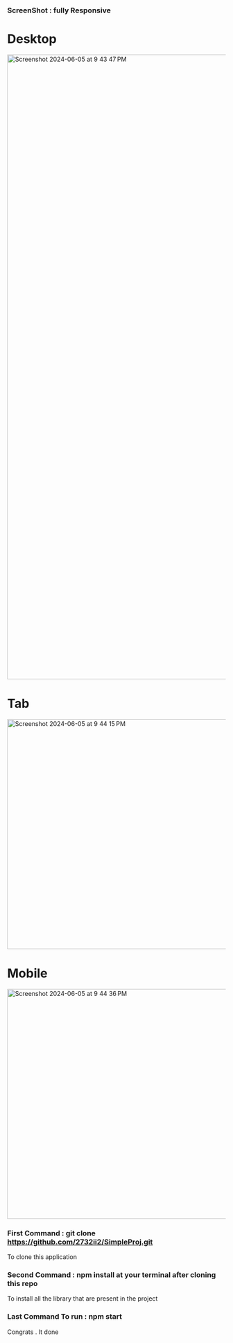 
### ScreenShot : fully Responsive

 <h1>Desktop</h1>
<img width="1440" alt="Screenshot 2024-06-05 at 9 43 47 PM" src="https://github.com/2732ii2/SimpleProj/assets/83974207/c7009672-3995-4e8d-8227-b70ead9c35fe">

<h1>Tab</h1>
<img width="530" alt="Screenshot 2024-06-05 at 9 44 15 PM" src="https://github.com/2732ii2/SimpleProj/assets/83974207/c4084f9c-00f6-4322-ab64-e5d5c276fe84">

<h1>Mobile</h1>
<img width="530" alt="Screenshot 2024-06-05 at 9 44 36 PM" src="https://github.com/2732ii2/SimpleProj/assets/83974207/34cd5410-83bf-4640-9d7d-7fe347443b5c">


### First Command : git clone https://github.com/2732ii2/SimpleProj.git
<p>To clone this application </p>

### Second Command : npm install at your terminal after cloning this repo

<p>To install all the library that are present in the project</p>

### Last Command To run : npm start

<p>Congrats . It done </p>
